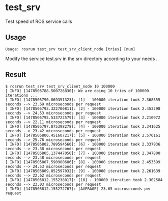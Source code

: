 # test_srv

Test speed of ROS service calls

## Usage

    Usage: rosrun test_srv test_srv_client_node [tries] [num]
    
Modify the service test.srv in the srv directory according to your needs ..

## Result

    $ rosrun test_srv test_srv_client_node 10 100000
    [ INFO] [1478505788.500726830]: We are doing 10 tries of 100000 iterations ...
    [ INFO] [1478505790.869351323]: [1] - 100000 iteration took 2.368555 seconds --> 23.69 microseconds per request
    [ INFO] [1478505793.322700811]: [2] - 100000 iteration took 2.453298 seconds --> 24.53 microseconds per request
    [ INFO] [1478505795.533722579]: [3] - 100000 iteration took 2.210972 seconds --> 22.11 microseconds per request
    [ INFO] [1478505797.875398278]: [4] - 100000 iteration took 2.341625 seconds --> 23.42 microseconds per request
    [ INFO] [1478505800.451607217]: [5] - 100000 iteration took 2.576161 seconds --> 25.76 microseconds per request
    [ INFO] [1478505802.789594560]: [6] - 100000 iteration took 2.337936 seconds --> 23.38 microseconds per request
    [ INFO] [1478505805.137447050]: [7] - 100000 iteration took 2.347800 seconds --> 23.48 microseconds per request
    [ INFO] [1478505807.590900686]: [8] - 100000 iteration took 2.453399 seconds --> 24.53 microseconds per request
    [ INFO] [1478505809.852597032]: [9] - 100000 iteration took 2.261639 seconds --> 22.62 microseconds per request
    [ INFO] [1478505812.155238017]: [10] - 100000 iteration took 2.302584 seconds --> 23.03 microseconds per request
    [ INFO] [1478505812.155272767]: [AVERAGE] 23.65 microseconds per request
